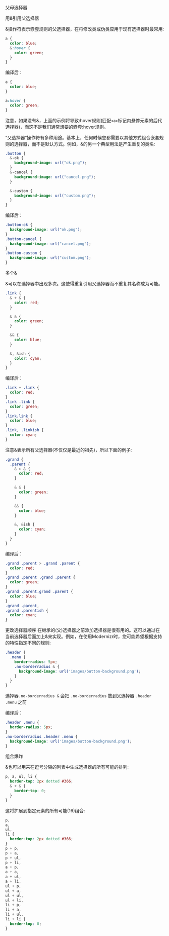 

父母选择器

用&引用父选择器

&操作符表示嵌套规则的父选择器，在将修改类或伪类应用于现有选择器时最常用:
```css
a {
  color: blue;
  &:hover {
    color: green;
  }
}
```

编译后：
```css
a {
  color: blue;
}

a:hover {
  color: green;
}
```

注意，如果没有&，上面的示例将导致:hover规则(匹配`<a>`标记内悬停元素的后代选择器)，而这不是我们通常想要的嵌套:hover规则。

“父选择器”操作符有多种用途。基本上，任何时候您都需要以其他方式组合嵌套规则的选择器，而不是默认方式。例如，&的另一个典型用法是产生重复的类名:
```css
.button {
  &-ok {
    background-image: url("ok.png");
  }
  &-cancel {
    background-image: url("cancel.png");
  }

  &-custom {
    background-image: url("custom.png");
  }
}
```

编译后：
```css
.button-ok {
  background-image: url("ok.png");
}
.button-cancel {
  background-image: url("cancel.png");
}
.button-custom {
  background-image: url("custom.png");
}
```

多个&

&可以在选择器中出现多次。这使得重复引用父选择器而不重复其名称成为可能。
```css
.link {
  & + & {
    color: red;
  }

  & & {
    color: green;
  }

  && {
    color: blue;
  }

  &, &ish {
    color: cyan;
  }
}
```

编译后：
```css
.link + .link {
  color: red;
}
.link .link {
  color: green;
}
.link.link {
  color: blue;
}
.link, .linkish {
  color: cyan;
}
```

注意&表示所有父选择器(不仅仅是最近的祖先)，所以下面的例子:
```css
.grand {
  .parent {
    & > & {
      color: red;
    }

    & & {
      color: green;
    }

    && {
      color: blue;
    }

    &, &ish {
      color: cyan;
    }
  }
}
```

编译后：
```css
.grand .parent > .grand .parent {
  color: red;
}
.grand .parent .grand .parent {
  color: green;
}
.grand .parent.grand .parent {
  color: blue;
}
.grand .parent,
.grand .parentish {
  color: cyan;
}
```
更改选择器顺序
在继承的(父)选择器之前添加选择器是很有用的。这可以通过在当前选择器后面加上&来实现。例如，在使用Modernizr时，您可能希望根据支持的特性指定不同的规则:
```css
.header {
  .menu {
    border-radius: 5px;
    .no-borderradius & {
      background-image: url('images/button-background.png');
    }
  }
}
```

选择器`.no-borderradius &` 会把 `.no-borderradius` 放到父选择器 `.header .menu` 之前

编译后：
```css
.header .menu {
  border-radius: 5px;
}
.no-borderradius .header .menu {
  background-image: url('images/button-background.png');
}
```

组合爆炸

&也可以用来在逗号分隔的列表中生成选择器的所有可能的排列:
```css
p, a, ul, li {
  border-top: 2px dotted #366;
  & + & {
    border-top: 0;
  }
}
```

这将扩展到指定元素的所有可能(16)组合:
```css
p,
a,
ul,
li {
  border-top: 2px dotted #366;
}
p + p,
p + a,
p + ul,
p + li,
a + p,
a + a,
a + ul,
a + li,
ul + p,
ul + a,
ul + ul,
ul + li,
li + p,
li + a,
li + ul,
li + li {
  border-top: 0;
}
```
